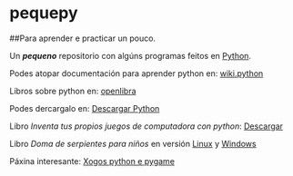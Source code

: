 # pequepy

##Para aprender e practicar un pouco.

Un *<b>pequeno</b>* repositorio con algúns programas feitos en <a href="https://www.python.org/" target="_blank">Python</a>.

Podes atopar documentación para aprender python en: <a href="https://wiki.python.org/moin/SpanishLanguage" target="_blank">wiki.python</a> 

Libros sobre python en: <a href="https://openlibra.com/es/collection/search/category/programacion_python/" target="_blank">openlibra</a>

Podes dercargalo en: <a href="https://www.python.org/downloads/" target="_blank">Descargar Python</a>

Libro *Inventa tus propios juegos de computadora con python*:
<a href="https://openlibra.com/es/book/download/inventa-tus-propios-juegos-de-computadora-con-python-3a-edicion">Descargar </a>

Libro *Doma de serpientes para niños* en versión <a href="https://openlibra.com/es/book/doma-de-serpientes-para-ninos-edicion-linux" target="_blank">Linux</a> y <a href="https://openlibra.com/es/book/doma-de-serpientes-para-ninos-edicion-windows" target="_blank">Windows</a>

Páxina interesante: <a href="http://programarcadegames.com/index.php?lang=es" target="_blank">Xogos python e pygame</a>

